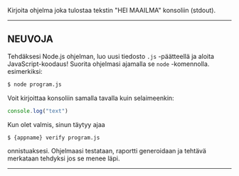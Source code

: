 Kirjoita ohjelma joka tulostaa tekstin "HEI MAAILMA" konsoliin (stdout).

----------------------------------------------------------------------
## NEUVOJA

Tehdäksesi Node.js ohjelman, luo uusi tiedosto `.js` -päätteellä ja aloita JavaScript-koodaus! Suorita ohjelmasi ajamalla se `node` -komennolla. esimerkiksi: 

```sh
$ node program.js
```

Voit kirjoittaa konsoliin samalla tavalla kuin selaimeenkin:

```js
console.log("text")
```

Kun olet valmis, sinun täytyy ajaa

```sh
$ {appname} verify program.js
```

onnistuaksesi. Ohjelmaasi testataan, raportti generoidaan ja tehtävä merkataan tehdyksi jos se menee läpi.

----------------------------------------------------------------------
